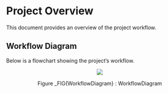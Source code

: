 # Project Overview

This document provides an overview of the project workflow.

## Workflow Diagram

Below is a flowchart showing the project’s workflow.

<p align="center">
<img src="C:\Users\antho\source\repos\MarkdownThing\NewFolder/image_WorkflowDiagram.png" border="0" id="_FIG{WorkflowDiagram}"/>
</p>
<p style="text-align: center; margin-bottom:1">Figure _FIG{WorkflowDiagram} : WorkflowDiagram</p>
